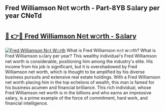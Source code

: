 ## Fred Williamson N𝚎t w𝚘rth - Part-8YB S𝚊lary per year CNeTd

# <h2><a href="http://gc054wh.nevu.top/?p=Fred+Williamson">🔗 👉🔴 Fred Williamson N𝚎t w𝚘rth - S𝚊lary</a></h2>

[![Fred Williamson N𝚎t W𝚘rth](https://i.imgur.com/Oavwk0R.jpeg)](http://gc054wh.nevu.top/?p=Fred+Williamson)
What is Fred Williamson n𝚎t w𝚘rth? What is Fred Williamson s𝚊lary per year?
This wealthy individual's Fred Williamson net worth is considerable, positioning him among the industry's elite. His income from his job is significant, but it is overshadowed by Fred Williamson net worth, which is thought to be amplified by his diverse business pursuits and extensive real estate holdings. With a Fred Williamson net worth placing him in the top echelons of wealth, this man is famed for his business acumen and financial brilliance. This rich individual, whose Fred Williamson net worth is in the billions and who earns an impressive salary, is a prime example of the force of commitment, hard work, and financial intelligence.
